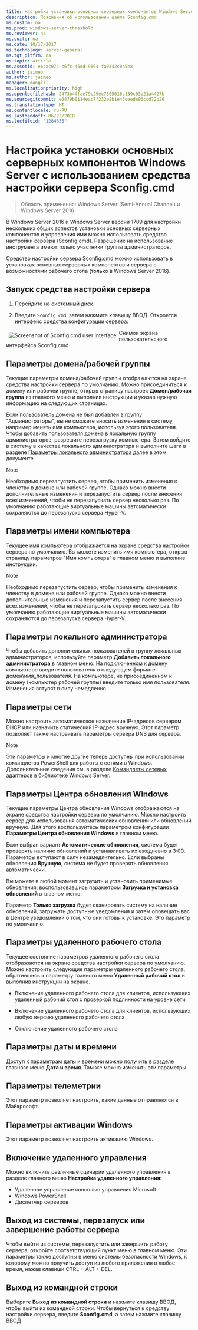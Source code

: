 ```yaml
---
title: Настройка установки основных серверных компонентов Windows Server с использованием средства настройки сервера Sconfig.cmd
description: Пояснения об использовании файла Sconfig.cmd
ms.custom: na
ms.prod: windows-server-threshold
ms.reviewer: na
ms.suite: na
ms.date: 10/17/2017
ms.technology: server-general
ms.tgt_pltfrm: na
ms.topic: article
ms.assetid: e6cac074-c6fc-46dd-9664-fa0342c0a5e8
author: jaimeo
ms.author: jaimeo
manager: dongill
ms.localizationpriority: high
ms.openlocfilehash: 2473b4ffae79c29ec7505616c139c03b21a4427b
ms.sourcegitcommit: e0479b0114eac7f232e8b1e45eeede96ccd72b26
ms.translationtype: HT
ms.contentlocale: ru-RU
ms.lasthandoff: 06/22/2018
ms.locfileid: "1284355"
---
```

# <a name="configure-a-server-core-installation-of-windows-server-2016-or-windows-server-version-1709-with-sconfigcmd"></a>Настройка установки основных серверных компонентов Windows Server с использованием средства настройки сервера Sconfig.cmd
> Область применения: Windows Server (Semi-Annual Channel) и Windows Server 2016

В Windows Server 2016 и Windows Server версии 1709 для настройки нескольких общих аспектов установки основных серверных компонентов и управления ими можно использовать средство настройки сервера (Sconfig.cmd). Разрешение на использование инструмента имеют только участники группы администраторов.  
  
Средство настройки сервера Sconfig.cmd можно использовать в установках основных серверных компонентов и сервера с возможностями рабочего стола (только в Windows Server 2016). 
  
## <a name="start-the-server-configuration-tool"></a>Запуск средства настройки сервера  
  
1.  Перейдите на системный диск.  
  
2.  Введите `Sconfig.cmd`, затем нажмите клавишу ВВОД. Откроется интерфейс средства конфигурации сервера:  
  
 <img src="mainsconfigpage.png" style='float:left; padding:.5em;' alt="Screenshot of Sconfig.cmd user interface">  
Снимок экрана пользовательского интерфейса Sconfig.cmd  
  
##  <a name="BKMK_Domainworkgroup"></a> Параметры домена/рабочей группы  
 Текущие параметры домена/рабочей группы отображаются на экране средства настройки сервера по умолчанию. Можно присоединиться к домену или рабочей группе, открыв страницу настроек **Домен/рабочая группа** из главного меню и выполнив инструкции и указав нужную информацию на следующих страницах.  
  
 Если пользователь домена не был добавлен в группу "Администраторы", вы не сможете вносить изменения в систему, например менять имя компьютера, используя этого пользователя. Чтобы добавить пользователя домена в локальную группу администраторов, разрешите перезагрузку компьютера. Затем войдите в систему в качестве локального администратора и выполните шаги в разделе [Параметры локального администратора](assetId:///3c2f8ca4-6adc-4ebd-8daf-eb0de16c2c7d#BKMK_Localadministratorsettings) далее в этом документе.  
  
> [!NOTE]
>  Необходимо перезапустить сервер, чтобы применить изменения к членству в домене или рабочей группе. Однако можно внести дополнительные изменения и перезапустить сервер после внесения всех изменений, чтобы не перезапускать сервер несколько раз. По умолчанию работающие виртуальные машины автоматически сохраняются до перезапуска сервера Hyper-V.  
  
## <a name="computer-name-settings"></a>Параметры имени компьютера  
 Текущее имя компьютера отображается на экране средства настройки сервера по умолчанию. Вы можете изменить имя компьютера, открыв страницу параметров "Имя компьютера" в главном меню и выполнив инструкции.  
  
> [!NOTE]
>  Необходимо перезапустить сервер, чтобы применить изменения к членству в домене или рабочей группе. Однако можно внести дополнительные изменения и перезапустить сервер после внесения всех изменений, чтобы не перезапускать сервер несколько раз. По умолчанию работающие виртуальные машины автоматически сохраняются до перезапуска сервера Hyper-V.  
  
##  <a name="BKMK_Localadministratorsettings"></a> Параметры локального администратора  
 Чтобы добавить дополнительных пользователей в группу локальных администраторов, используйте параметр **Добавить локального администратора** в главном меню. На подключенном к домену компьютере введите пользователя в следующем формате: домен\имя_пользователя. На компьютере, не присоединенном к домену (компьютер рабочей группы) введите только имя пользователя. Изменения вступят в силу немедленно.  
  
## <a name="network-settings"></a>Параметры сети  
 Можно настроить автоматическое назначение IP-адресов сервером DHCP или назначить статический IP-адрес вручную. Этот параметр позволяет также настраивать параметры сервера DNS для сервера.  
  
> [!NOTE]
>  Эти параметры и многие другие теперь доступны при использовании командлетов PowerShell для работы с сетями в Windows. Дополнительные сведения см. в разделе [Командлеты сетевых адаптеров](https://technet.microsoft.com/library/jj134956.aspx) в библиотеке Windows Server.  
  
## <a name="windows-update-settings"></a>Параметры Центра обновления Windows  
 Текущие параметры Центра обновления Windows отображаются на экране средства настройки сервера по умолчанию. Можно настроить сервер для использования автоматических обновлений или обновлений вручную. Для этого воспользуйтесь параметром конфигурации **Параметры Центра обновления Windows** в главном меню.  
  
 Если выбран вариант **Автоматические обновления**, система будет проверять наличие обновлений и устанавливать их ежедневно в 3:00. Параметры вступают в силу незамедлительно. Если выбраны обновления **Вручную**, система не будет проверять обновления автоматически.  
  
 Вы можете в любой момент загрузить и установить применимые обновления, воспользовавшись параметром **Загрузка и установка обновлений** в главном меню.

 Параметр **Только загрузка** будет сканировать систему на наличие обновлений, загружать доступные уведомления и затем оповещать вас в Центре уведомлений о том, что они готовы к установке. Это параметр по умолчанию.  
  
## <a name="remote-desktop-settings"></a>Параметры удаленного рабочего стола  
 Текущее состояние параметров удаленного рабочего стола отображаются на экране средства настройки сервера по умолчанию. Можно настроить следующие параметры удаленного рабочего стола, обратившись к параметру главного меню **Удаленный рабочий стол** и выполнив инструкции на экране.  
  
-   Включение удаленного рабочего стола для клиентов, использующих удаленный рабочий стол с проверкой подлинности на уровне сети  
  
-   Включение удаленного рабочего стола для клиентов, использующих любую версию удаленного рабочего стола  
  
-   Отключение удаленного рабочего стола  
  
## <a name="date-and-time-settings"></a>Параметры даты и времени  
 Доступ к параметрам даты и времени можно получить в разделе главного меню **Дата и время**. Там же можно изменить эти параметры. 

## <a name="telemetry-settings"></a>Параметры телеметрии
Этот параметр позволяет настроить, какие данные отправляются в Майкрософт.

## <a name="windows-activation-settings"></a>Параметры активации Windows
Этот параметр позволяет настроить активацию Windows.
  
## <a name="to-enable-remote-management"></a>Включение удаленного управления  
Можно включить различные сценарии удаленного управления в разделе главного меню **Настройка удаленного управления**:  
  
-   Удаленное управление консолью управления Microsoft  
-   Windows PowerShell  
-   Диспетчер серверов  
  
## <a name="to-log-off-restart-or-shut-down-the-server"></a>Выход из системы, перезапуск или завершение работы сервера  
 Чтобы выйти из системы, перезапустить или завершить работу сервера, откройте соответствующий пункт меню в главном меню. Эти параметры также доступны в меню системы безопасности Windows, к которому можно получить доступ из любого приложения в любое время, нажав клавиши CTRL + ALT + DEL.  
  
## <a name="to-exit-to-the-command-line"></a>Выход из командной строки  
 Выберите **Выход из командной строки** и нажмите клавишу ВВОД, чтобы выйти из командной строки. Чтобы вернуться к средству настройки сервера, введите **Sconfig.cmd**, а затем нажмите клавишу ВВОД